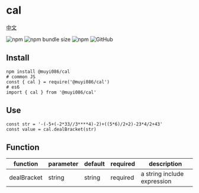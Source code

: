 # cal

[中文](https://github.com/MuYi086/npm_package/blob/master/cal/README-CN.md '中文')

![npm](https://img.shields.io/npm/v/@muyi086/cal) ![npm bundle size](https://img.shields.io/bundlephobia/min/@muyi086/cal) ![npm](https://img.shields.io/npm/dt/@muyi086/cal) ![GitHub](https://img.shields.io/github/license/MuYi086/npm_package)

## Install
```SHELL
npm install @muyi086/cal
# common JS
const { cal } = require('@muyi086/cal')
# es6
import { cal } from '@muyi086/cal'
```

## Use
```JS
const str = '-(-5+(-2*33//3****4)-2)+((5*6)/2+2)-23*4/2+43'
const value = cal.dealBracket(str)
```

## Function

function|parameter|default|required|description|
--|--|--|--|--|
dealBracket|string|string|required|a string include expression|